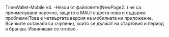 TimeWallet-Mobile v4.
-Някои от файловете(NewPage2..) не са преименувани нарочно, защото в MAUI е доста нова и съдържа проблеми(Това е четвъртата версия на мобилната ни приложение. Всичките останали са счупени), които се дължат на стартовия и период в бранша. Извинявам се отново.-
